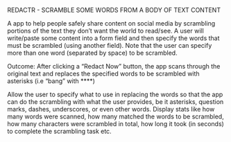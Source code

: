 REDACTR - SCRAMBLE SOME WORDS FROM A BODY OF TEXT CONTENT


A app to help people safely share content on social media by scrambling portions of the text they don’t want the world to read/see. A user will write/paste some content into a form field and then specify the words that must be scrambled (using another field). Note that the user can specify more than one word (separated by space) to be scrambled.

Outcome:
After clicking a “Redact Now” button, the app scans through the original text and replaces the specified words to be scrambled with asterisks (i.e “bang” with ****)

Allow the user to specify what to use in replacing the words so that the app can do the scrambling with what the user provides, be it asterisks, question marks, dashes, underscores, or even other words.
Display stats like how many words were scanned, how many matched the words to be scrambled, how many characters were scrambled in total, how long it took (in seconds) to complete the scrambling task etc. 
